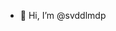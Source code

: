 - 👋 Hi, I’m @svddlmdp

<!---
svddlmdp/svddlmdp is a ✨ special ✨ repository because its `README.md` (this file) appears on your GitHub profile.
You can click the Preview link to take a look at your changes.
--->
